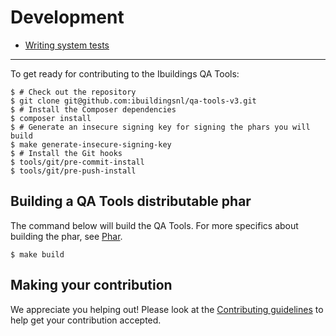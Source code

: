 Development
===========

 * [Writing system tests](development/writing-system-tests.md)

--------------------------------------------------------------------------------

To get ready for contributing to the Ibuildings QA Tools:

```shell-session
$ # Check out the repository
$ git clone git@github.com:ibuildingsnl/qa-tools-v3.git
$ # Install the Composer dependencies
$ composer install
$ # Generate an insecure signing key for signing the phars you will build
$ make generate-insecure-signing-key
$ # Install the Git hooks
$ tools/git/pre-commit-install
$ tools/git/pre-push-install
```

## Building a QA Tools distributable phar

The command below will build the QA Tools. For more specifics about building the
phar, see [Phar](phar.md).

```shell-session
$ make build
```

## Making your contribution

We appreciate you helping out! Please look at the
[Contributing guidelines](../CONTRIBUTING.md) to help get your contribution
accepted.

